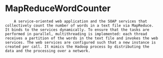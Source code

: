 # MapReduceWordCounter
        A service-oriented web application and the SOAP services that collectively count the number of words in a text file via MapReduce. It binds to the services dynamically. To ensure that the tasks are performed in parallel, multithreading is implemented: each thread receives a partition of the words in the text file and invokes the web services. The web services are configured such that a new instance is created per call. It mimics the Hadoop process by distributing the data and the processing over a network.
